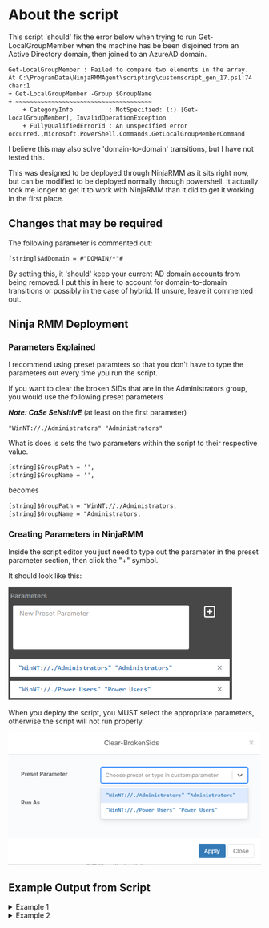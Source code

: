 # About the script
This script 'should' fix the error below when trying to run Get-LocalGroupMember when the machine has be been disjoined from an Active Directory domain, then joined to an AzureAD domain.




```
Get-LocalGroupMember : Failed to compare two elements in the array.
At C:\ProgramData\NinjaRMMAgent\scripting\customscript_gen_17.ps1:74 char:1
+ Get-LocalGroupMember -Group $GroupName
+ ~~~~~~~~~~~~~~~~~~~~~~~~~~~~~~~~~~~~~~
    + CategoryInfo          : NotSpecified: (:) [Get-LocalGroupMember], InvalidOperationException
    + FullyQualifiedErrorId : An unspecified error occurred.,Microsoft.PowerShell.Commands.GetLocalGroupMemberCommand
```

I believe this may also solve 'domain-to-domain' transitions, but I have not tested this.


This was designed to be deployed through NinjaRMM as it sits right now, but can be modified to be deployed normally through powershell. It actually took me longer to get it to work with NinjaRMM than it did to get it working in the first place.

## Changes that may be required

The following parameter is commented out:

```
[string]$AdDomain = #"DOMAIN/*"#
```
By setting this, it 'should' keep your current AD domain accounts from being removed. I put this in here to account for domain-to-domain transitions or possibly in the case of hybrid. If unsure, leave it commented out.



## Ninja RMM Deployment



### Parameters Explained

I recommend using preset paramters so that you don't have to type the parameters out every time you run the script.

If you want to clear the broken SIDs that are in the Administrators group, you would use the following preset parameters

***Note: CaSe SeNsItIvE*** (at least on the first parameter)

```
"WinNT://./Administrators" "Administrators"
```

What is does is sets the two parameters within the script to their respective value.

```
[string]$GroupPath = '', 
[string]$GroupName = '',
```
becomes

```
[string]$GroupPath = "WinNT://./Administrators,
[string]$GroupName = "Administrators,
```

### Creating Parameters in NinjaRMM

Inside the script editor you just need to type out the parameter in the preset parameter section, then click the "+" symbol.

It should look like this:



![Ninja Preset Parameters](/Fix-Get-LocalGroupMember/Images/PPNinjaRMM.png)


When you deploy the script, you MUST select the appropriate parameters, otherwise the script will not run properly.

![Ninja Launching Script](/Fix-Get-LocalGroupMember/Images/DeployScript.png)


## Example Output from Script

<details><summary>Example 1</summary>

```
Action completed: Run Clear-BrokenSids Result: SUCCESS Output: Action: Run Clear-BrokenSids, Result: Success
The following SIDS were found in the WinNT://./Administrators path.
COMPUTERNAME/Administrator
S-1-5-21-764903313-1875263933-622671684-3771
S-1-5-21-764903313-1875263933-622671684-500
COMPUTERNAME/AnotherAdmin
S-1-12-1-585102207-1128987139-1314167211-2081230094
S-1-12-1-1924940608-1336246390-2787065528-666521730
DOMAIN/volunteer
Parsing through accounts in the WinNT://./Administrators and removing any that do not match the local machine, AzureAD, or AD domain.
VERBOSE: Performing the operation "Remove member S-1-5-21-764903313-1875263933-622671684-3771" on target 
"Administrators".
VERBOSE: Performing the operation "Remove member S-1-5-21-764903313-1875263933-622671684-500" on target 
"Administrators".
VERBOSE: Performing the operation "Remove member S-1-12-1-585102207-1128987139-1314167211-2081230094" on target 
"Administrators".
VERBOSE: Performing the operation "Remove member S-1-12-1-1924940608-1336246390-2787065528-666521730" on target 
"Administrators".


ObjectClass Name                         PrincipalSource
----------- ----                         ---------------
User        DOMAIN\volunteer             AzureAD        
User        COMPUTERNAME\Administrator   Local          
User        COMPUTERNAME\AnotherAdmin    Local          
```

In the example above, the 'volunteer' account does reference the old AD domain under name, but I believe this was due to ADSync being present before the computer was disjoined from AD and rejoined to AzureAD.  It does show the principal source as AzureAD.

New machines don't reference the previous domain as they were never part of it, thus this issue not being present as far as I've been able to tell.

Also, that account is being removed, it was just there as that is the account that did the enrollment. The next step is being able to use Get-LocalGroupMember to remove any extra local admins.
</details>


<details><summary>Example 2</summary>

```
Action completed: Run Clear-BrokenSids Result: SUCCESS Output: Action: Run Clear-BrokenSids, Result: Success
The following SIDS were found in the WinNT://./Administrators path.
COMPUTERNAME/Administrator
S-1-5-21-764903313-1875263933-622671684-3771
S-1-5-21-764903313-1875263933-622671684-500
COMPUTERNAME/nlsadmin
S-1-12-1-585102207-1128987139-1314167211-2081230094
S-1-12-1-1924940608-1336246390-2787065528-666521730
AzureAD/AnotherAdmin
Parsing through accounts in the WinNT://./Administrators and removing any that do not match the local machine, AzureAD, or AD domain.
VERBOSE: Performing the operation "Remove member S-1-5-21-764903313-1875263933-622671684-3771" on target 
"Administrators".
VERBOSE: Performing the operation "Remove member S-1-5-21-764903313-1875263933-622671684-500" on target 
"Administrators".
VERBOSE: Performing the operation "Remove member S-1-12-1-585102207-1128987139-1314167211-2081230094" on target 
"Administrators".
VERBOSE: Performing the operation "Remove member S-1-12-1-1924940608-1336246390-2787065528-666521730" on target 
"Administrators".

ObjectClass Name                          PrincipalSource
----------- ----                          ---------------
User        COMPUTERNAME\Administrator    Local          
User        COMPUTERNAME\AnotherAdmin     Local          
User        AzureAD\AnotherAdmin          AzureAD        
```
As you can see in this example, the prevous DOMAIN\ is not listed on the last account. I believe this may be due to this particular domain admin account never logging into this computer so there was no profile that may have been linked in that respect.  I could be wrong though.
</details>
